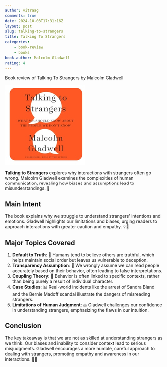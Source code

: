 ```yaml
---
author: vitraag
comments: true
date: 2024-10-03T17:31:16Z
layout: post
slug: talking-to-strangers 
title: Talking To Strangers
categories:
    - book-review
    - books
book-author: Malcolm Gladwell
rating: 4
---
```

Book review of Talking To Strangers by Malcolm Gladwell

![Talking To Strangers](assets/images/books/talking-to-strangers.jpg)

**Talking to Strangers** explores why interactions with strangers often go wrong. Malcolm Gladwell examines the complexities of human communication, revealing how biases and assumptions lead to misunderstandings. 🤔

## Main Intent
The book explains why we struggle to understand strangers' intentions and emotions. Gladwell highlights our limitations and biases, urging readers to approach interactions with greater caution and empathy. 💡🤝

## Major Topics Covered
1. **Default to Truth**: 🤥 Humans tend to believe others are truthful, which helps maintain social order but leaves us vulnerable to deception.
2. **Transparency Assumption**: 🧐 We wrongly assume we can read people accurately based on their behavior, often leading to false interpretations.
3. **Coupling Theory**: 🔗 Behavior is often linked to specific contexts, rather than being purely a result of individual character.
4. **Case Studies**: 📊 Real-world incidents like the arrest of Sandra Bland and the Bernie Madoff scandal illustrate the dangers of misreading strangers.
5. **Limitations of Human Judgment**: ⚖️ Gladwell challenges our confidence in understanding strangers, emphasizing the flaws in our intuition.

## Conclusion
The key takeaway is that we are not as skilled at understanding strangers as we think. Our biases and inability to consider context lead to serious misjudgments. Gladwell encourages a more humble, careful approach to dealing with strangers, promoting empathy and awareness in our interactions. 🤲💭
